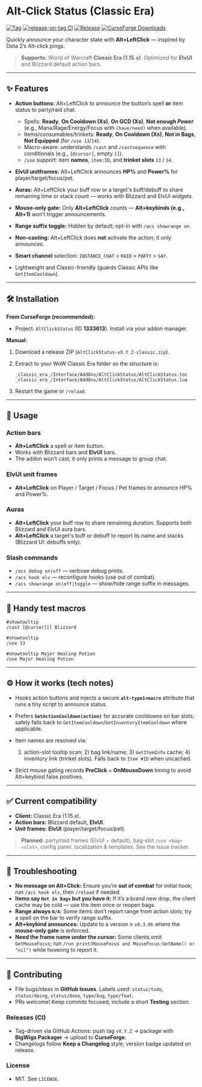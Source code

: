 # Alt-Click Status (Classic Era)

[![Tag](https://img.shields.io/github/v/tag/patrickdoane/AltClickStatus?label=tag)](https://github.com/patrickdoane/AltClickStatus/tags)
[![release-on-tag CI](https://github.com/patrickdoane/AltClickStatus/actions/workflows/release-on-tag.yml/badge.svg)](https://github.com/patrickdoane/AltClickStatus/actions/workflows/release-on-tag.yml)
[![Release](https://img.shields.io/github/v/release/patrickdoane/AltClickStatus)](https://github.com/patrickdoane/AltClickStatus/releases)
[![CurseForge Downloads](https://img.shields.io/curseforge/dt/1333613?label=CurseForge\&logo=curseforge)](https://legacy.curseforge.com/wow/addons/altclickstatus)

Quickly announce your character state with **Alt+LeftClick** — inspired by Dota 2’s Alt-click pings.

> **Supports:** World of Warcraft **Classic Era (1.15.x)**. Optimized for **ElvUI** and Blizzard default action bars.

---

## ✨ Features

* **Action buttons:** Alt+LeftClick to announce the button’s spell **or** item status to party/raid chat.

  * Spells: **Ready**, **On Cooldown (Xs)**, **On GCD (Xs)**, **Not enough *Power*** (e.g., Mana/Rage/Energy/Focus with `(have/need)` when available).
  * Items/consumables/trinkets: **Ready**, **On Cooldown (Xs)**, **Not in Bags**, **Not Equipped** (for `/use 13`/`14`).
  * Macro-aware: understands `/cast` and `/castsequence` with conditionals (e.g., `[@cursor]`, empty `[]`).
  * `/use` support: item **names**, `item:ID`, and **trinket slots** `13` / `14`.
* **ElvUI unitframes:** Alt+LeftClick announces **HP%** and **Power%** for player/target/focus/pet.
* **Auras:** Alt+LeftClick your buff row or a target's buff/debuff to share remaining time or stack count — works with Blizzard and ElvUI widgets.
* **Mouse-only gate:** Only **Alt+LeftClick** counts — **Alt+keybinds (e.g., Alt+1)** won’t trigger announcements.
* **Range suffix toggle:** Hidden by default; opt-in with `/acs showrange on`.
* **Non-casting:** Alt+LeftClick does **not** activate the action; it only announces.
* **Smart channel** selection: `INSTANCE_CHAT` > `RAID` > `PARTY` > `SAY`.
* Lightweight and Classic-friendly (guards Classic APIs like `GetItemCooldown`).

---

## 🛠 Installation

**From CurseForge (recommended):**

* Project: `AltClickStatus` (ID **1333613**). Install via your addon manager.

**Manual:**

1. Download a release ZIP (`AltClickStatus-vX.Y.Z-classic.zip`).
2. Extract to your WoW Classic Era folder so the structure is:

   ```
   _classic_era_/Interface/AddOns/AltClickStatus/AltClickStatus.toc
   _classic_era_/Interface/AddOns/AltClickStatus/AltClickStatus.lua
   ```
3. Restart the game or `/reload`.

---

## 🚀 Usage

### Action bars

* **Alt+LeftClick** a spell or item button.
* Works with Blizzard bars and **ElvUI** bars.
* The addon won’t cast; it only prints a message to group chat.

### ElvUI unit frames

* **Alt+LeftClick** on Player / Target / Focus / Pet frames to announce HP% and Power%.

### Auras

* **Alt+LeftClick** your buff row to share remaining duration. Supports both Blizzard and ElvUI aura bars.
* **Alt+LeftClick** a target's buff or debuff to report its name and stacks (Blizzard UI: debuffs only).

### Slash commands

* `/acs debug on|off` — verbose debug prints.
* `/acs hook elv` — reconfigure hooks (use out of combat).
* `/acs showrange on|off|toggle` — show/hide range suffix in messages.

---

## 🧪 Handy test macros

```macro
#showtooltip
/cast [@cursor][] Blizzard
```

```macro
#showtooltip
/use 13
```

```macro
#showtooltip Major Healing Potion
/use Major Healing Potion
```

---

## ⚙️ How it works (tech notes)

* Hooks action buttons and injects a secure **`alt-type1=macro`** attribute that runs a tiny script to announce status.
* Prefers **`GetActionCooldown(action)`** for accurate cooldowns on bar slots; safely falls back to `GetItemCooldown`/`GetInventoryItemCooldown` where applicable.
* Item names are resolved via:

  1. action-slot tooltip scan; 2) bag link/name; 3) `GetItemInfo` cache; 4) inventory link (trinket slots). Falls back to `Item #ID` when uncached.
* Strict mouse gating records **PreClick** + **OnMouseDown** timing to avoid Alt+keybind false positives.

---

## ✅ Current compatibility

* **Client:** Classic Era (1.15.x).
* **Action bars:** Blizzard default, **ElvUI**.
* **Unit frames:** **ElvUI** (player/target/focus/pet).

> **Planned:** party/raid frames (ElvUI + default), bag-slot `/use <bag> <slot>`, config panel, localization & templates. See the issue tracker.

---

## 🧯 Troubleshooting

* **No message on Alt+Click:** Ensure you’re **out of combat** for initial hook; run `/acs hook elv`, then `/reload` if needed.
* **Items say `Not in Bags` but you have it:** If it’s a brand new drop, the client cache may be cold — use the item once or reopen bags.
* **Range always `N/A`:** Some items don’t report range from action slots; try a spell on the bar to verify range suffix.
* **Alt+keybind announces:** Update to a version ≥ `v0.3.0k` where the **mouse-only gate** is enforced.
* **Need the frame name under the cursor:** Some clients omit `GetMouseFocus`; run `/run print(MouseFocus and MouseFocus:GetName() or "nil")` while hovering to report it.

---

## 🤝 Contributing

* File bugs/ideas in **GitHub Issues**. Labels used: `status/todo`, `status/doing`, `status/done`, `type/bug`, `type/feat`.
* PRs welcome! Keep commits focused; include a short **Testing** section.

### Releases (CI)

* Tag-driven via GitHub Actions: push tag `vX.Y.Z` → package with **BigWigs Packager** → upload to **CurseForge**.
* Changelogs follow **Keep a Changelog** style; version badge updated on release.

### License

* MIT. See `LICENSE`.
